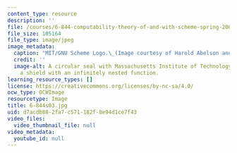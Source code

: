 ```yaml
---
content_type: resource
description: ''
file: /courses/6-844-computability-theory-of-and-with-scheme-spring-2003/d7acdb882fa7c571182f8e94d1ce7f43_6-844s03.jpg
file_size: 105164
file_type: image/jpeg
image_metadata:
  caption: "MIT/GNU Scheme Logo.\_(Image courtesy of Harold Abelson and\_Gerald Sussman.)"
  credit: ''
  image-alt: A circular seal with Massachusetts Institute of Technology wrapping around
    a shield with an infinitely nested function.
learning_resource_types: []
license: https://creativecommons.org/licenses/by-nc-sa/4.0/
ocw_type: OCWImage
resourcetype: Image
title: 6-844s03.jpg
uid: d7acdb88-2fa7-c571-182f-8e94d1ce7f43
video_files:
  video_thumbnail_file: null
video_metadata:
  youtube_id: null
---
```

